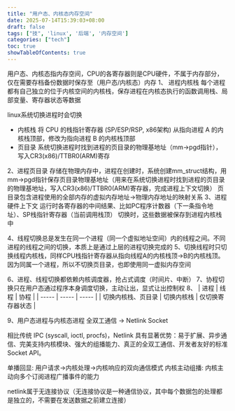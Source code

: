 ```yaml
---
title: "用户态、内核态内存空间"
date: 2025-07-14T15:39:03+08:00
draft: false
tags: ["技", 'linux', '后端', '内存空间']
categories: ["tech"]
toc: true
showTableOfContents: true
---
```


用户态、内核态指内存空间，CPU的各寄存器则是CPU硬件，不属于内存部分，仅在需要存档备份数据时保存至（用户态/内核态）内存
1、 进程内核栈
每个进程都有自己独立的位于内核空间的内核栈，保存进程在内核态执行的函数调用栈、局部变量、寄存器状态等数据

linux系统切换进程时会切换
- 	内核栈
		将 CPU 的栈指针寄存器 (SP/ESP/RSP, x86架构) 从指向进程 A 的内核栈顶部，修改为指向进程 B 的内核栈顶部
- 	页目录
		系统切换进程时找到进程的页目录的物理基地址（mm->pgd指针），写入CR3(x86)/TTBR0(ARM)寄存
		
2、进程页目录
存储在物理内存中，进程在创建时，系统创建mm_struct结构，用mm->pgd指针保存页目录物理基地址（用来在系统切换进程时找到进程的页目录的物理基地址，写入CR3(x86)/TTBR0(ARM)寄存器，完成进程上下文切换）
页目录包含进程使用的全部内存的虚拟内存地址->物理内存地址的映射关系
3、进程硬件上下文
运行时各寄存器的中间结果、比如PC程序计数器（下一条指令地址）、SP栈指针寄存器（当前调用栈顶）
切换时，这些数据被保存到进程内核栈中

4、线程切换总是发生在同一个进程（同一个虚拟地址空间）内的线程之间。不同进程的线程之间的切换，本质上是通过上层的进程切换完成的
5、切换线程时只切换线程内核栈，同样CPU栈指针寄存器从指向线程A的内核栈顶->B的内核栈顶。因为同属一个进程，所以不切换页目录，也即使用同一虚拟内存空间

6、进程、线程切换都依赖内核调度器，抢占式调度（时间片、中断）
7、协程切换只在用户态通过程序本身调度切换，主动让出，显式让出控制权
8、
| 进程 | 线程 | 协程 |
| ----- | ----- | ----- |
| 切换内核栈、页目录 | 切换内核栈 | 仅切换寄存器状态 |

9、用户态进程与内核态进程 全双工通信 -> Netlink Socket

相比传统 IPC (syscall, ioctl, procfs)，Netlink 具有显著优势：易于扩展、异步通信、完美支持内核模块、强大的组播能力、真正的全双工通信、开发者友好的标准 Socket API。

单播回显:         用户请求->内核处理->内核响应的双向通信模式
内核主动组播:  内核主动向多个订阅进程广播事件的能力

netlink属于无连接协议（无连接协议是一种通信协议，其中每个数据包的处理都是独立的，不需要在发送数据之前建立连接）